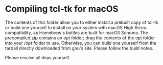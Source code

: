 # Compiling tcl-tk for macOS
The contents of this folder allow you to either install a prebuilt copy of tcl-tk or build one yourself to install on your system with macOS High Sierra compatibility, as Homebrew's bottles are built for macOS Sonoma. The precompiled.zip contains an opt folder; drag the contents of the opt folder into your /opt folder to use. Otherwise, you can build one yourself from the tarball directly downloaded from gnu's site. Please follow the build notes.

Please resolve all deps yourself.
